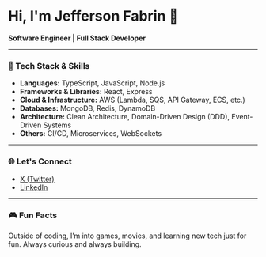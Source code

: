 # Hi, I'm Jefferson Fabrin 👋  
**Software Engineer | Full Stack Developer**

---

### 🚀 Tech Stack & Skills
- **Languages:** TypeScript, JavaScript, Node.js  
- **Frameworks & Libraries:** React, Express  
- **Cloud & Infrastructure:** AWS (Lambda, SQS, API Gateway, ECS, etc.)  
- **Databases:** MongoDB, Redis, DynamoDB  
- **Architecture:** Clean Architecture, Domain-Driven Design (DDD), Event-Driven Systems  
- **Others:** CI/CD, Microservices, WebSockets

---

### 🌐 Let's Connect
- [X (Twitter)](https://x.com/Jeffers_dev)  
- [LinkedIn](https://www.linkedin.com/in/jeffersonfabrin/)

---

### 🎮 Fun Facts
Outside of coding, I’m into games, movies, and learning new tech just for fun. Always curious and always building.
